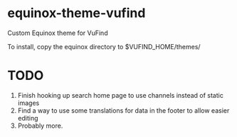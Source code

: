 # equinox-theme-vufind
Custom Equinox theme for VuFind

To install, copy the equinox directory to $VUFIND\_HOME/themes/

# TODO
1. Finish hooking up search home page to use channels instead of static images
1. Find a way to use some translations for data in the footer to allow easier editing
1. Probably more.
